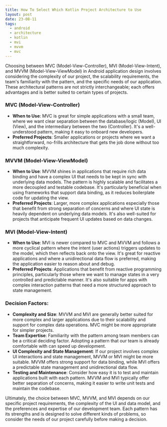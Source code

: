 ```yaml
---
title: How To Select Which Kotlin Project Architecture to Use
layout: post
date: 23-08-11
tags:
  - android
  - architecture
  - kotlin
  - mvi
  - mvvm
  - mvc
---
```


Choosing between MVC (Model-View-Controller), MVI (Model-View-Intent), and MVVM (Model-View-ViewModel) in Android application design involves considering the complexity of our project, the scalability requirements, the team's familiarity with the pattern, and the specific needs of our application. These architectural patterns are not strictly interchangeable; each offers  advantages and is better suited to certain types of projects.

### MVC (Model-View-Controller)

- **When to Use**: MVC is great for simple applications with a small team, where we want clear separation between the database/logic (Model), UI (View), and the intermediary between the two (Controller). It's a well-understood pattern, making it easy to onboard new developers.
- **Preferred Projects**: Smaller applications or projects where we want a straightforward, no-frills architecture that gets the job done without too much complexity.

### MVVM (Model-View-ViewModel)

- **When to Use**: MVVM shines in applications that require rich data binding and have a complex UI that needs to be kept in sync with underlying data models. The pattern is highly scalable and facilitates a more decoupled and testable codebase. It's particularly beneficial when using frameworks that support data binding, as it reduces boilerplate code for updating the view.
- **Preferred Projects**: Larger, more complex applications especially those that benefit from strong separation of concerns and where UI state is heavily dependent on underlying data models. It's also well-suited for projects that anticipate frequent UI updates based on data changes.

### MVI (Model-View-Intent)

- **When to Use**: MVI is newer compared to MVC and MVVM and follows a more cyclical pattern where the intent (user actions) triggers updates to the model, which then reflects back onto the view. It's great for reactive applications and where a unidirectional data flow is preferred, making the application easier to reason about and debug.
- **Preferred Projects**: Applications that benefit from reactive programming principles, particularly those where we want to manage states in a very controlled and predictable manner. It's also suitable for apps with complex interaction patterns that need a more structured approach to state management.

### Decision Factors:

- **Complexity and Size**: MVVM and MVI are generally better suited for more complex and larger applications due to their scalability and support for complex data operations. MVC might be more appropriate for simpler projects.
- **Team Expertise**: Familiarity with the pattern among team members can be a critical deciding factor. Adopting a pattern that our team is already comfortable with can speed up development.
- **UI Complexity and State Management**: If our project involves complex UI interactions and state management, MVVM or MVI might be more suitable. MVVM offers strong support for data binding, while MVI offers a predictable state management and unidirectional data flow.
- **Testing and Maintenance**: Consider how easy it is to test and maintain applications built with each pattern. MVVM and MVI typically offer better separation of concerns, making it easier to write unit tests and maintain the codebase.

Ultimately, the choice between MVC, MVVM, and MVI depends on our specific project requirements, the complexity of the UI and data model, and the preferences and expertise of our development team. Each pattern has its strengths and is designed to solve different kinds of problems, so consider the needs of our project carefully before making a decision.